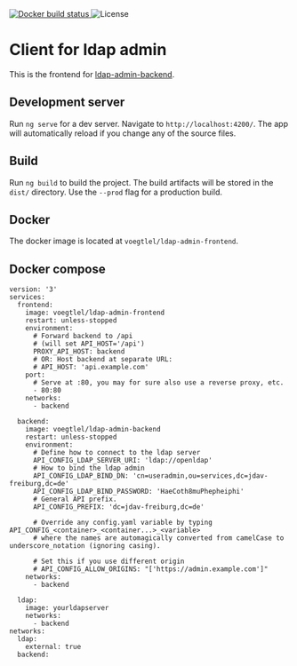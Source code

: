 <a href="https://cloud.docker.com/repository/docker/voegtlel/ldap-admin-frontend/builds">
  <img src="https://img.shields.io/docker/cloud/build/voegtlel/ldap-admin-frontend.svg" alt="Docker build status" />
</a>
<img src="https://img.shields.io/github/license/voegtlel/ldap-admin-backend.svg" alt="License" />


# Client for ldap admin

This is the frontend for [ldap-admin-backend](https://github.com/voegtlel/ldap-admin-backend).

## Development server

Run `ng serve` for a dev server. Navigate to `http://localhost:4200/`. The app will automatically reload if you change any of the source files.

## Build

Run `ng build` to build the project. The build artifacts will be stored in the `dist/` directory. Use the `--prod` flag for a production build.

## Docker

The docker image is located at `voegtlel/ldap-admin-frontend`.

## Docker compose
```
version: '3'
services:
  frontend:
    image: voegtlel/ldap-admin-frontend
    restart: unless-stopped
    environment:
      # Forward backend to /api
      # (will set API_HOST='/api')
      PROXY_API_HOST: backend
      # OR: Host backend at separate URL:
      # API_HOST: 'api.example.com'
    port:
      # Serve at :80, you may for sure also use a reverse proxy, etc.
      - 80:80
    networks:
      - backend

  backend:
    image: voegtlel/ldap-admin-backend
    restart: unless-stopped
    environment:
      # Define how to connect to the ldap server
      API_CONFIG_LDAP_SERVER_URI: 'ldap://openldap'
      # How to bind the ldap admin
      API_CONFIG_LDAP_BIND_DN: 'cn=useradmin,ou=services,dc=jdav-freiburg,dc=de'
      API_CONFIG_LDAP_BIND_PASSWORD: 'HaeCoth8muPhepheiphi'
      # General API prefix.
      API_CONFIG_PREFIX: 'dc=jdav-freiburg,dc=de'
      
      # Override any config.yaml variable by typing API_CONFIG_<container>_<container...>_<variable>
      # where the names are automagically converted from camelCase to underscore_notation (ignoring casing).
      
      # Set this if you use different origin
      # API_CONFIG_ALLOW_ORIGINS: "['https://admin.example.com']"
    networks:
      - backend
  
  ldap:
    image: yourldapserver
    networks:
      - backend
networks:
  ldap:
    external: true
  backend:
```
